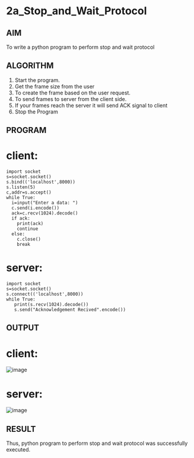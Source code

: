 
# 2a_Stop_and_Wait_Protocol
## AIM 
To write a python program to perform stop and wait protocol
## ALGORITHM
1. Start the program.
2. Get the frame size from the user
3. To create the frame based on the user request.
4. To send frames to server from the client side.
5. If your frames reach the server it will send ACK signal to client
6. Stop the Program
## PROGRAM
# client:
```
import socket
s=socket.socket()
s.bind(('localhost',8000))
s.listen(5)
c,addr=s.accept()
while True:
  i=input("Enter a data: ")
  c.send(i.encode())
  ack=c.recv(1024).decode()
  if ack:
    print(ack)
    continue
  else:
    c.close()
    break
```
# server:
```
import socket
s=socket.socket()
s.connect(('localhost',8000))
while True:
   print(s.recv(1024).decode())
   s.send("Acknowledgement Recived".encode())
```
## OUTPUT
# client:
![image](https://github.com/AasrithSairam/2a_Stop_and_Wait_Protocol/assets/139331438/f6c7607d-7e9c-4142-a30e-def35b72db2c)
# server:
![image](https://github.com/AasrithSairam/2a_Stop_and_Wait_Protocol/assets/139331438/553fc679-cac0-47e7-b3f3-4d6e592d134d)

## RESULT
Thus, python program to perform stop and wait protocol was successfully executed.
